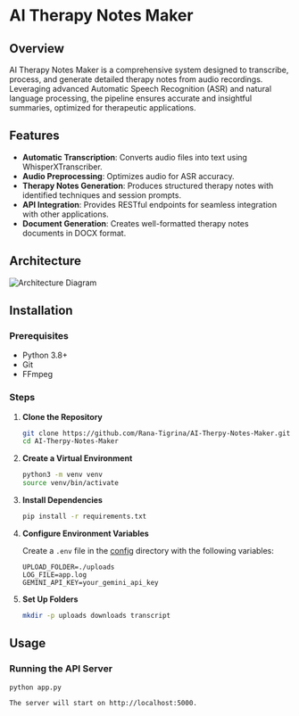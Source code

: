 # AI Therapy Notes Maker

## Overview

 AI  Therapy Notes Maker is a comprehensive system designed to transcribe, process, and generate detailed therapy notes from audio recordings. Leveraging advanced Automatic Speech Recognition (ASR) and natural language processing, the pipeline ensures accurate and insightful summaries, optimized for therapeutic applications.

## Features

- **Automatic Transcription**: Converts audio files into text using WhisperXTranscriber.
- **Audio Preprocessing**: Optimizes audio for ASR accuracy.
- **Therapy Notes Generation**: Produces structured therapy notes with identified techniques and session prompts.
- **API Integration**: Provides RESTful endpoints for seamless integration with other applications.
- **Document Generation**: Creates well-formatted therapy notes documents in DOCX format.

## Architecture

![Architecture Diagram](docs/architecture.png)

## Installation

### Prerequisites

- Python 3.8+
- Git
- FFmpeg

### Steps

1. **Clone the Repository**
    ```bash
    git clone https://github.com/Rana-Tigrina/AI-Therpy-Notes-Maker.git
    cd AI-Therpy-Notes-Maker
    ```

2. **Create a Virtual Environment**
    ```bash
    python3 -m venv venv
    source venv/bin/activate
    ```

3. **Install Dependencies**
    ```bash
    pip install -r requirements.txt
    ```

4. **Configure Environment Variables**

    Create a `.env` file in the [config](http://_vscodecontentref_/0) directory with the following variables:
    ```env
    UPLOAD_FOLDER=./uploads
    LOG_FILE=app.log
    GEMINI_API_KEY=your_gemini_api_key
    ```

5. **Set Up Folders**
    ```bash
    mkdir -p uploads downloads transcript
    ```

## Usage

### Running the API Server

```bash
python app.py

The server will start on http://localhost:5000.
```